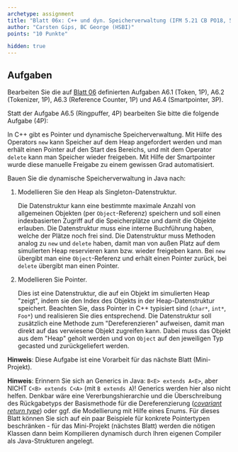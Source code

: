 ```yaml
---
archetype: assignment
title: "Blatt 06x: C++ und dyn. Speicherverwaltung (IFM 5.21 CB PO18, 5. Semester)"
author: "Carsten Gips, BC George (HSBI)"
points: "10 Punkte"

hidden: true
---
```


<!--  pandoc -s -f markdown -t markdown+smart-grid_tables-multiline_tables-simple_tables --columns=94 --reference-links=true  sheet06x.md  -o xxx.md  -->

## Aufgaben

Bearbeiten Sie die auf [Blatt 06] definierten Aufgaben A6.1 (Token, 1P), A6.2 (Tokenizer, 1P),
A6.3 (Reference Counter, 1P) und A6.4 (Smartpointer, 3P).

Statt der Aufgabe A6.5 (Ringpuffer, 4P) bearbeiten Sie bitte die folgende Aufgabe (4P):

In C++ gibt es Pointer und dynamische Speicherverwaltung. Mit Hilfe des Operators `new` kann
Speicher auf dem Heap angefordert werden und man erhält einen Pointer auf den Start des
Bereichs, und mit dem Operator `delete` kann man Speicher wieder freigeben. Mit Hilfe der
Smartpointer wurde diese manuelle Freigabe zu einem gewissen Grad automatisiert.

Bauen Sie die dynamische Speicherverwaltung in Java nach:

1.  Modellieren Sie den Heap als Singleton-Datenstruktur.

    Die Datenstruktur kann eine bestimmte maximale Anzahl von allgemeinen Objekten (per
    `Object`-Referenz) speichern und soll einen indexbasierten Zugriff auf die Speicherplätze
    und damit die Objekte erlauben. Die Datenstruktur muss eine interne Buchführung haben,
    welche der Plätze noch frei sind. Die Datenstruktur muss Methoden analog zu `new` und
    `delete` haben, damit man von außen Platz auf dem simulierten Heap reservieren kann bzw.
    wieder freigeben kann. Bei `new` übergibt man eine `Object`-Referenz und erhält einen
    Pointer zurück, bei `delete` übergibt man einen Pointer.

2.  Modellieren Sie Pointer.

    Dies ist eine Datenstruktur, die auf ein Objekt im simulierten Heap "zeigt", indem sie den
    Index des Objekts in der Heap-Datenstruktur speichert. Beachten Sie, dass Pointer in C++
    typisiert sind (`char*`, `int*`, `Foo*`) und realisieren Sie dies entsprechend. Die
    Datenstruktur soll zusätzlich eine Methode zum "Dereferenzieren" aufweisen, damit man
    direkt auf das verwiesene Objekt zugreifen kann. Dabei muss das Objekt aus dem "Heap"
    geholt werden und von `Object` auf den jeweiligen Typ gecasted und zurückgeliefert werden.

**Hinweis**: Diese Aufgabe ist eine Vorarbeit für das nächste Blatt (Mini-Projekt).

**Hinweis**: Erinnern Sie sich an Generics in Java: `B<E> extends A<E>`, aber NICHT
`C<B> extends C<A>` (mit `B extends A`)! Generics werden hier also nicht helfen. Denkbar wäre
eine Vererbungshierarchie und die Überschreibung des Rückgabetyps der Basismethode für die
Dereferenzierung ([*covariant return type*]) oder ggf. die Modellierung mit Hilfe eines Enums.
Für dieses Blatt können Sie sich auf ein paar Beispiele für konkrete Pointertypen
beschränken - für das Mini-Projekt (nächstes Blatt) werden die nötigen Klassen dann beim
Kompilieren dynamisch durch Ihren eigenen Compiler als Java-Strukturen angelegt.

  [Blatt 06]: sheet06.md
  [*covariant return type*]: https://docs.oracle.com/javase/tutorial/java/javaOO/returnvalue.html
